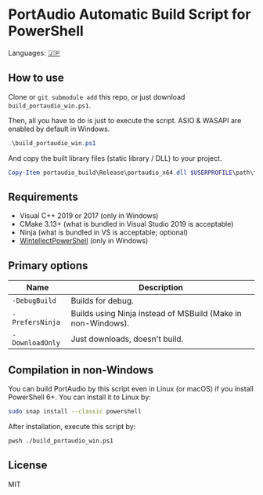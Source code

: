 # PortAudio Automatic Build Script for PowerShell

Languages: [🇯🇵](./README.ja.md)

## How to use

Clone or `git submodule add` this repo, or just download `build_portaudio_win.ps1`.

Then, all you have to do is just to execute the script.  ASIO & WASAPI are enabled by default in Windows.

```powershell
.\build_portaudio_win.ps1
```

And copy the built library files (static library / DLL) to your project.

```powershell
Copy-Item portaudio_build\Release\portaudio_x64.dll $USERPROFILE\path\to\your\project\build\Release\
```

## Requirements

- Visual C++ 2019 or 2017 (only in Windows)
- CMake 3.13+ (what is bundled in Visual Studio 2019 is acceptable)
- Ninja (what is bundled in VS is acceptable; optional)
- [WintellectPowerShell](https://github.com/Wintellect/WintellectPowerShell) (only in Windows)

## Primary options

| Name            | Description                                                  |
|-----------------|--------------------------------------------------------------|
| `-DebugBuild`   | Builds for debug.                                            |
| `-PrefersNinja` | Builds using Ninja instead of MSBuild (Make in non-Windows). |
| `-DownloadOnly` | Just downloads, doesn't build.                               |



## Compilation in non-Windows

You can build PortAudio by this script even in Linux (or macOS) if you install PowerShell 6+.  You can install it to Linux by:

```bash
sudo snap install --classic powershell
```

After installation, execute this script by:

```bash
pwsh ./build_portaudio_win.ps1
```

## License

MIT
